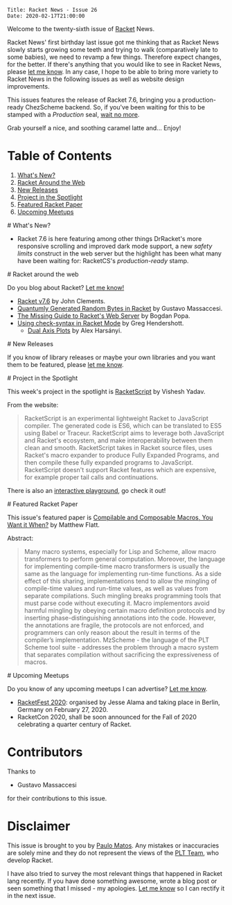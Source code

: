     Title: Racket News - Issue 26
    Date: 2020-02-17T21:00:00

Welcome to the twenty-sixth issue of [Racket](https://www.racket-lang.org) News. 

Racket News' first birthday last issue got me thinking that as Racket News slowly starts growing some teeth and trying to walk (comparatively late to some babies), we need to revamp a few things. Therefore expect changes, for the better. If there's anything that you would like to see in Racket News, please [let me know](https://racket-news.com). In any case, I hope to be able to bring more variety to Racket News in the following issues as well as website design improvements.

This issues features the release of Racket 7.6, bringing you a production-ready ChezScheme backend. So, if you've been waiting for this to be stamped with a *Production* seal, [wait no more](https://download.racket-lang.org/).

Grab yourself a nice, and soothing caramel latte and...
Enjoy!

# Table of Contents

1. [What's New?](#whatsnew)
2. [Racket Around the Web](#aroundtheweb)
3. [New Releases](#newreleases)
4. [Project in the Spotlight](#spotlight)
5. [Featured Racket Paper](#featuredpaper)
6. [Upcoming Meetups](#meetups)

<div id='whatsnew'/>
# What's New?

* Racket 7.6 is here featuring among other things DrRacket's more responsive scrolling and improved dark mode support, a new *safety limits* construct in the web server but the highlight has been what many have been waiting for: RacketCS's *production-ready* stamp.

<div id='aroundtheweb'/>
# Racket around the web

Do you blog about Racket? [Let me know!](mailto:pmatos@linki.tools)

* [Racket v7.6](https://blog.racket-lang.org/2020/02/racket-v7-6.html) by John Clements.
* [Quantumly Generated Random Bytes in Racket](http://gus-massa.blogspot.com/2020/02/quantumly-generated-random-bytes-in.html) by Gustavo Massaccesi.
* [The Missing Guide to Racket's Web Server](https://defn.io/2020/02/12/racket-web-server-guide/) by Bogdan Popa.
* [Using check-syntax in Racket Mode](https://www.greghendershott.com/2020/02/using-drracket-check-syntax-in-racket-mode.html) by Greg Hendershott.
  * [Dual Axis Plots](https://alex-hhh.github.io/2020/02/dual-axis-plots.html) by Alex Harsányi.

<div id='newreleases'/>
# New Releases

If you know of library releases or maybe your own libraries and you want them to be featured, please [let me know](mailto:pmatos@linki.tools).

<div id='spotlight'/>
# Project in the Spotlight

This week's project in the spotlight is [RacketScript](https://github.com/vishesh/racketscript) by Vishesh Yadav.

From the website:

> RacketScript is an experimental lightweight Racket to JavaScript compiler. The generated code is ES6, which can be translated to ES5 using Babel or Traceur. RacketScript aims to leverage both JavaScript and Racket's ecosystem, and make interoperability between them clean and smooth.
> RacketScript takes in Racket source files, uses Racket's macro expander to produce Fully Expanded Programs, and then compile these fully expanded programs to JavaScript. RacketScript doesn't support Racket features which are expensive, for example proper tail calls and continuations.

There is also an [interactive playground](http://rapture.twistedplane.com:8080/), go check it out!

<div id='featuredpaper'/>
# Featured Racket Paper

This issue's featured paper is [Compilable and Composable Macros, You Want it When?](https://drive.google.com/open?id=1jYzHGE_3oL5yvE97K6qSFvlIxX-1jo3S) by Matthew Flatt.

Abstract:

> Many macro systems, especially for Lisp and Scheme, allow macro transformers to perform general computation. Moreover, the language for implementing compile-time macro transformers is usually the same as the language for implementing run-time functions. As a side effect of this sharing, implementations tend to allow the mingling of compile-time values and run-time values, as well as values from separate compilations. Such mingling breaks programming tools that must parse code without executing it. Macro implementors avoid harmful mingling by obeying certain macro definition protocols and by inserting phase-distinguishing annotations into the code. However, the annotations are fragile, the protocols are not enforced, and programmers can only reason about the result in terms of the compiler’s implementation. MzScheme - the language of the PLT Scheme tool suite - addresses the problem through a macro system that separates compilation without sacrificing the expressiveness of macros.

<div id='meetups'/>
# Upcoming Meetups

Do you know of any upcoming meetups I can advertise? [Let me know](mailto:pmatos@linki.tools).

* [RacketFest 2020](https://racketfest.com): organised by Jesse Alama and taking place in Berlin, Germany on February 27, 2020.
* RacketCon 2020, shall be soon announced for the Fall of 2020 celebrating a quarter century of Racket.

# Contributors

Thanks to

* Gustavo Massaccesi

for their contributions to this issue.


# Disclaimer

This issue is brought to you by [Paulo Matos](mailto:pmatos@linki.tools). Any mistakes or inaccuracies are solely mine and
they do not represent the views of the [PLT Team](http://www.racket-lang.org/team.html), who develop Racket.

I have also tried to survey the most relevant things that happened in Racket lang recently. If you have done something awesome, wrote a blog post or seen something that I missed - my apologies. [Let me know](mailto:pmatos@linki.tools) so I can rectify it in the next issue.
